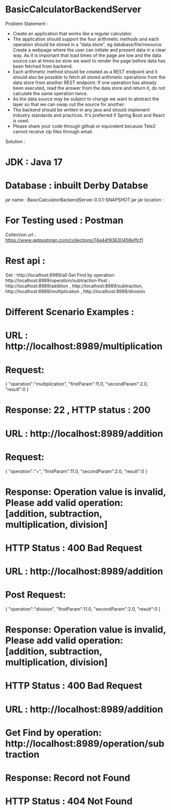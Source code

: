 # BasicCalculatorBackendServer

Problem Statement : 
- Create an application that works like a regular calculator.
- The application should support the four arithmetic methods and each operation should be stored in a "data store", eg database/file/resource. Create a webpage where the user can initiate and present data in a clear way. As it is important that load times of the page are low and the data source can at times be slow we want to render the page before data has been fetched from backend.
- Each arithmetic method should be created as a REST endpoint and it should also be possible to fetch all stored arithmetic operations from the data store from another REST endpoint. If one operation has already been executed, read the answer from the data store and return it, do not calculate the same operation twice.
- As the data source may be subject to change we want to abstract the layer so that we can swap out the source for another.
- The backend should be written in any java and should implement industry standards and practices. It's preferred if Spring Boot and React is used.
- Please share your code through github or equivalent because Tele2 cannot receive zip files through email.

Solution :

# JDK : Java 17

# Database : inbuilt Derby Databse

jar name : BasicCalculatorBackendServer-0.0.1-SNAPSHOT.jar
jar location : 

# For Testing used : Postman
Collection url : https://www.getpostman.com/collections/74a44f93630458e1fcf1 

# Rest api :
Get : http://localhost:8989/all
Get Find by operation: http://localhost:8989/operation/subtraction
Post : 
http://localhost:8989/addition , 
http://localhost:8989/subtraction, 
http://localhost:8989/multiplication , 
http://localhost:8989/division

# Different Scenario Examples :

# URL : http://localhost:8989/multiplication
# Request: 
{
"operation":"multiplication",
"firstParam":11.0,
"secondParam":2.0,
"result":0
}
# Response: 22 , HTTP status : 200

# URL : http://localhost:8989/addition
# Request: 
{
  "operation":"+",
"firstParam":11.0,
"secondParam":2.0,
"result":0
}
# Response: Operation value is invalid, Please add valid operation: [addition, subtraction, multiplication, division]
# HTTP Status : 400 Bad Request 

# URL : http://localhost:8989/addition
# Post Request: 
{
  "operation":"division",
"firstParam":11.0,
"secondParam":2.0,
"result":0
}
# Response: Operation value is invalid, Please add valid operation: [addition, subtraction, multiplication, division]
# HTTP Status : 400 Bad Request 

# URL : http://localhost:8989/addition
# Get Find by operation: http://localhost:8989/operation/subtraction
# Response: Record not Found
# HTTP Status : 404 Not Found




